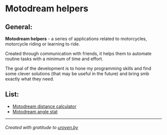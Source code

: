 # Motodream helpers

## General:

**Motodream helpers** - a series of applications related to motorcycles, motorcycle riding or learning to ride.

Created through communication with friends, it helps them to automate routine tasks with a minimum of time and effort.

The goal of the development is to hone my programming skills and find some clever solutions (that may be useful in the future) and bring smb exactly what they need.

## List:

- [Motodream distance calculator](https://github.com/GoodValts/motodream-helpers/tree/main/distance-calculator)
- [Motodream angle stat](https://github.com/GoodValts/motodream-helpers/tree/main/angle-stat)

---

###### _Created with gratitude to [uroven.by](https://uroven.by/)_
